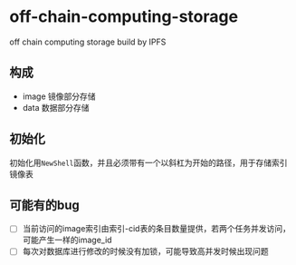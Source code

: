 # off-chain-computing-storage
off chain computing storage build by IPFS

## 构成
- image 镜像部分存储
- data 数据部分存储

## 初始化
初始化用`NewShell`函数，并且必须带有一个以斜杠为开始的路径，用于存储索引镜像表

## 可能有的bug
- [ ] 当前访问的image索引由索引-cid表的条目数量提供，若两个任务并发访问，可能产生一样的image_id
- [ ] 每次对数据库进行修改的时候没有加锁，可能导致高并发时候出现问题